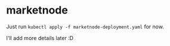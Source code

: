 # marketnode

Just run `kubectl apply -f marketnode-deployment.yaml` for now.

I'll add more details later :D